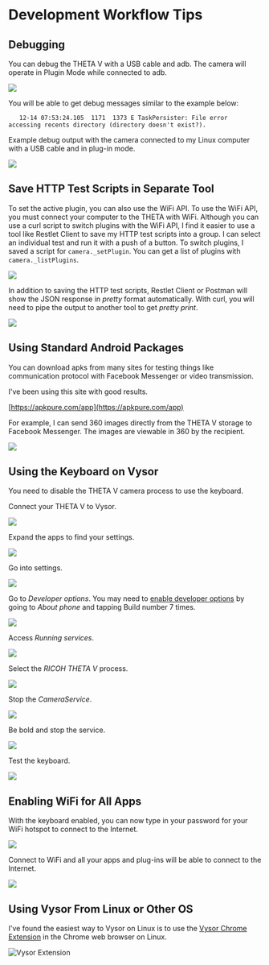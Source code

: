 # Development Workflow Tips

## Debugging

You can debug the THETA V with a USB cable and adb.
The camera will operate in Plugin Mode while connected to adb.

![](img/debug/debug-connection.png)

You will be able to get debug messages similar to the example below:

       12-14 07:53:24.105  1171  1373 E TaskPersister: File error accessing recents directory (directory doesn't exist?).

Example debug output with the camera connected to my Linux computer with a USB cable 
and in plug-in mode.

![](img/debug/debug-screen.png)

## Save HTTP Test Scripts in Separate Tool 

To set the active plugin, you can also use the WiFi API. To use 
the WiFi API, you must connect your 
computer to the THETA with WiFi. 
Although you can use a curl script to switch plugins with the WiFi API,
I find it easier to use a tool like 
Restlet Client to save my HTTP test scripts into a group. I can select an
individual test and run it with a push of a button. To switch plugins, I 
saved a script for  `camera._setPlugin`. You can get a list of plugins with 
`camera._listPlugins`.

![](img/custom/restlet-client.png)

In addition to saving the HTTP test scripts, Restlet Client or Postman will show the
JSON response in *pretty* format automatically. With curl, you will need to
pipe the output to another tool to get *pretty print*.

![](img/custom/restlet-client-response.png)

## Using Standard Android Packages
You can download apks from many sites for testing things like 
communication protocol with Facebook Messenger or video transmission.

I've been using this site with good results.

[https://apkpure.com/app](https://apkpure.com/app)

For example, I can send 360 images directly from the THETA V storage to Facebook Messenger.
The images are viewable in 360 by the recipient.

![](img/workflow/facebook-messenger.png)


## Using the Keyboard on Vysor

You need to disable the THETA V camera process to use the keyboard.

Connect your THETA V to Vysor.

![](img/workflow/keyboard/vysor-view.png)

Expand the apps to find your settings.

![](img/workflow/keyboard/apps.png)

Go into settings.

![](img/workflow/keyboard/settings.png)

Go to *Developer options*. You may need to [enable developer options](https://developer.android.com/studio/debug/dev-options) by going to *About phone* and 
tapping Build number 7 times.

![](img/workflow/keyboard/developer-options.png)

Access *Running services*.

![](img/workflow/keyboard/running-services.png)

Select the *RICOH THETA V* process.

![](img/workflow/keyboard/ricoh-theta-process.png)

Stop the *CameraService*.

![](img/workflow/keyboard/camera-service.png)

Be bold and stop the service.

![](img/workflow/keyboard/camera-stop.png)

Test the keyboard.

![](img/workflow/keyboard/notepad.png)

## Enabling WiFi for All Apps

With the keyboard enabled, you can now type in your password for your WiFi hotspot to connect to the Internet.

![](img/workflow/wifi/wlan-switch.png)

Connect to WiFi and all your apps and plug-ins will be able to connect to the Internet.

![](img/workflow/wifi/wifi-connected.png)

## Using Vysor From Linux or Other OS

I've found the easiest way to Vysor on Linux is to use the 
[Vysor Chrome Extension](https://chrome.google.com/webstore/detail/vysor/gidgenkbbabolejbgbpnhbimgjbffefm?authuser=1) in the Chrome web browser on Linux.

![Vysor Extension](img/workflow/vysor/vysor-in-chrome.png)

